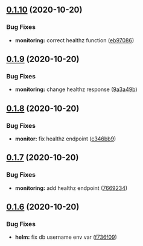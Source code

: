 ## [0.1.10](https://github.com/bsord/rcvr-api/compare/0.1.9...0.1.10) (2020-10-20)


### Bug Fixes

* **monitoring:** correct healthz function ([eb97086](https://github.com/bsord/rcvr-api/commit/eb970863e7b4af5e6978a5d9fe70289bd108c3e1))



## [0.1.9](https://github.com/bsord/rcvr-api/compare/0.1.8...0.1.9) (2020-10-20)


### Bug Fixes

* **monitoring:** change healthz response ([9a3a49b](https://github.com/bsord/rcvr-api/commit/9a3a49be065d566bebd22f4d778a47195a9ce589))



## [0.1.8](https://github.com/bsord/rcvr-api/compare/0.1.7...0.1.8) (2020-10-20)


### Bug Fixes

* **monitor:** fix healthz endpoint ([c346bb9](https://github.com/bsord/rcvr-api/commit/c346bb93db8d0d4e9b7ab3589dedf2bbab86043b))



## [0.1.7](https://github.com/bsord/rcvr-api/compare/0.1.6...0.1.7) (2020-10-20)


### Bug Fixes

* **monitoring:** add healthz endpoint ([7669234](https://github.com/bsord/rcvr-api/commit/7669234707e9075f9f883f5f56dd8b87a413a006))



## [0.1.6](https://github.com/bsord/rcvr-api/compare/0.1.5...0.1.6) (2020-10-20)


### Bug Fixes

* **helm:** fix db username env var ([f736f09](https://github.com/bsord/rcvr-api/commit/f736f09be218d57f5340796c91628628cc95bc48))



